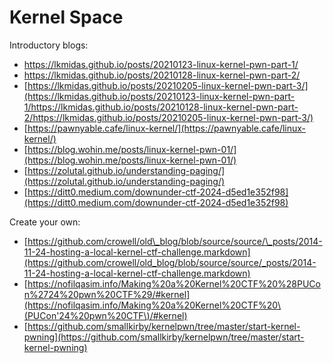 # Kernel Space

Introductory blogs:

* [https://lkmidas.github.io/posts/20210123-linux-kernel-pwn-part-1/  \
  ](https://lkmidas.github.io/posts/20210123-linux-kernel-pwn-part-1/https://lkmidas.github.io/posts/20210128-linux-kernel-pwn-part-2/https://lkmidas.github.io/posts/20210205-linux-kernel-pwn-part-3/)
* [https://lkmidas.github.io/posts/20210128-linux-kernel-pwn-part-2/  \
  ](https://lkmidas.github.io/posts/20210123-linux-kernel-pwn-part-1/https://lkmidas.github.io/posts/20210128-linux-kernel-pwn-part-2/https://lkmidas.github.io/posts/20210205-linux-kernel-pwn-part-3/)
* [https://lkmidas.github.io/posts/20210205-linux-kernel-pwn-part-3/](https://lkmidas.github.io/posts/20210123-linux-kernel-pwn-part-1/https://lkmidas.github.io/posts/20210128-linux-kernel-pwn-part-2/https://lkmidas.github.io/posts/20210205-linux-kernel-pwn-part-3/)
* [https://pawnyable.cafe/linux-kernel/](https://pawnyable.cafe/linux-kernel/)
* [https://blog.wohin.me/posts/linux-kernel-pwn-01/](https://blog.wohin.me/posts/linux-kernel-pwn-01/)
* [https://zolutal.github.io/understanding-paging/](https://zolutal.github.io/understanding-paging/)
* [https://ditt0.medium.com/downunder-ctf-2024-d5ed1e352f98](https://ditt0.medium.com/downunder-ctf-2024-d5ed1e352f98)

Create your own:

* [https://github.com/crowell/old\_blog/blob/source/source/\_posts/2014-11-24-hosting-a-local-kernel-ctf-challenge.markdown](https://github.com/crowell/old_blog/blob/source/source/_posts/2014-11-24-hosting-a-local-kernel-ctf-challenge.markdown)
* [https://nofilqasim.info/Making%20a%20Kernel%20CTF%20%28PUCon%2724%20pwn%20CTF%29/#kernel](https://nofilqasim.info/Making%20a%20Kernel%20CTF%20\(PUCon'24%20pwn%20CTF\)/#kernel)
* [https://github.com/smallkirby/kernelpwn/tree/master/start-kernel-pwning](https://github.com/smallkirby/kernelpwn/tree/master/start-kernel-pwning)
